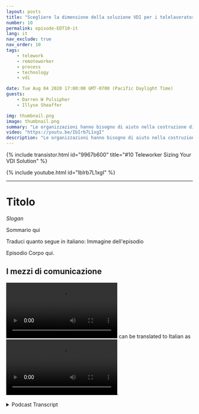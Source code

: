 ```yaml
---
layout: posts
title: "Scegliere la dimensione della soluzione VDI per i telelavoratori."
number: 10
permalink: episode-EDT10-it
lang: it
nav_exclude: true
nav_order: 10
tags:
    - telework
    - remoteworker
    - process
    - technology
    - vdi

date: Tue Aug 04 2020 17:00:00 GMT-0700 (Pacific Daylight Time)
guests:
    - Darren W Pulsipher
    - Illyse Sheaffer

img: thumbnail.png
image: thumbnail.png
summary: "Le organizzazioni hanno bisogno di aiuto nella costruzione di soluzioni VDI (Virtual Desktop Infrastructure) immediatamente. Poiché i dipartimenti IT stanno aggiungendo licenze VDI localmente ai loro sistemi attuali, devono essere consapevoli che le licenze da sole non risolvono tutti i loro problemi."
video: "https://youtu.be/IbIrb7L1xgI"
description: "Le organizzazioni hanno bisogno di aiuto nella costruzione di soluzioni VDI (Virtual Desktop Infrastructure) immediatamente. Poiché i dipartimenti IT stanno aggiungendo licenze VDI localmente ai loro sistemi attuali, devono essere consapevoli che le licenze da sole non risolvono tutti i loro problemi."
---
```


<div>
{% include transistor.html id="9967b600" title="#10 Teleworker Sizing Your VDI Solution" %}

{% include youtube.html id="IbIrb7L1xgI" %}
</div>

---

# Titolo

*Slogan*

Sommario qui

Traduci quanto segue in italiano: Immagine dell'episodio

Episodio Corpo qui.

## I mezzi di comunicazione

<video src='url'></video> can be translated to Italian as <video src='url'></video>.



<details>
<summary> Podcast Transcript </summary>

<p></p>

</details>
